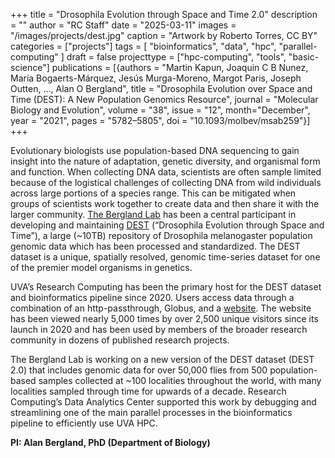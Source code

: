 +++
title = "Drosophila Evolution through Space and Time 2.0"
description = ""
author = "RC Staff"
date = "2025-03-11"
images = "/images/projects/dest.jpg"
caption = "Artwork by Roberto Torres, CC BY"
categories = ["projects"]
tags = [
  "bioinformatics",
  "data",
  "hpc",
  "parallel-computing"
]
draft = false
projecttype = ["hpc-computing", "tools", "basic-science"]
publications = [{authors = "Martin Kapun, Joaquin C B Nunez, María Bogaerts-Márquez, Jesús Murga-Moreno, Margot Paris, Joseph Outten, …, Alan O Bergland", title = "Drosophila Evolution over Space and Time (DEST): A New Population Genomics Resource", journal = "Molecular Biology and Evolution", volume = "38", issue = "12", month="December", year = "2021", pages = "5782–5805", doi = "10.1093/molbev/msab259"}]
+++

Evolutionary biologists use population-based DNA sequencing to gain insight into the nature of adaptation, genetic diversity, and organismal form and function.  When collecting DNA data, scientists are often sample limited because of the logistical challenges of collecting DNA from wild individuals across large portions of a species range.  This can be mitigated when groups of scientists work together to create data and then share it with the larger community.  [The Bergland Lab](https://www.bergland-lab.org/) has been a central participant in developing and maintaining [DEST](https://dest.bio/) (“Drosophila Evolution through Space and Time”), a large (~10TB) repository of Drosophila melanogaster population genomic data which has been processed and standardized.  The DEST dataset is a unique, spatially resolved, genomic time-series dataset for one of the premier model organisms in genetics. 

UVA’s Research Computing has been the primary host for the DEST dataset and bioinformatics pipeline since 2020.  Users access data through a combination of an http-passthrough, Globus, and a [website](https://dest.bio/).  The website has been viewed nearly 5,000 times by over 2,500 unique visitors since its launch in 2020 and has been used by members of the broader research community in dozens of published research projects.

The Bergland Lab is working on a new version of the DEST dataset (DEST 2.0) that includes genomic data for over 50,000 flies from 500 population-based samples collected at ~100 localities throughout the world, with many localities sampled through time for upwards of a decade.  Research Computing’s Data Analytics Center supported this work by debugging and streamlining one of the main parallel processes in the bioinformatics pipeline to efficiently use UVA HPC. 
  
**PI: Alan Bergland, PhD (Department of Biology)**

